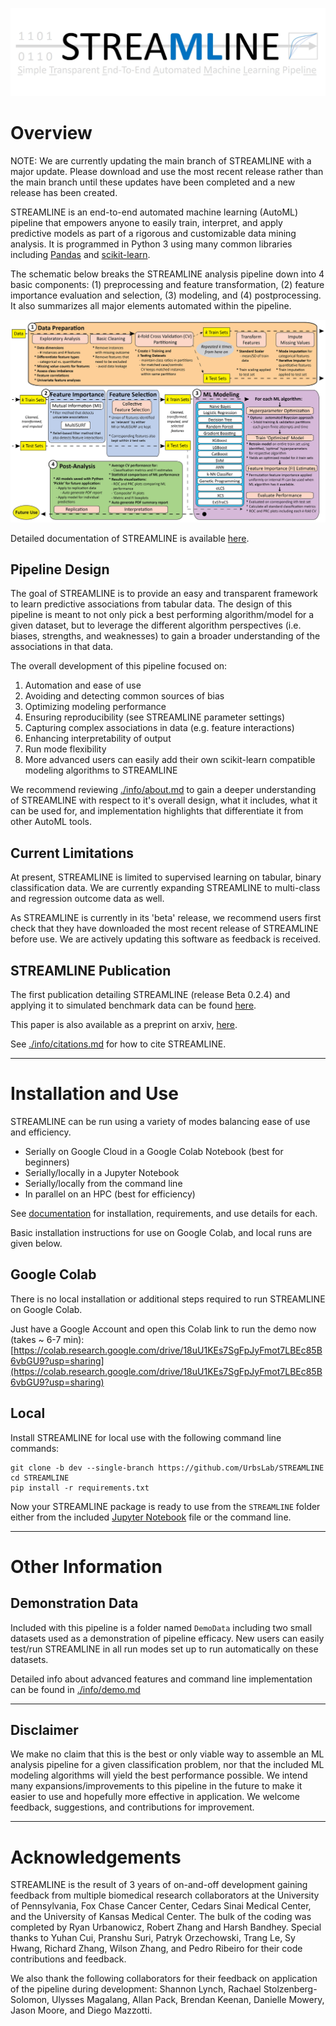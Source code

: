 ![alttext](https://github.com/UrbsLab/STREAMLINE/blob/main/info/Pictures/STREAMLINE_LOGO.jpg?raw=true)
# Overview

NOTE: We are currently updating the main branch of STREAMLINE with a major update. Please download and use the most recent release rather than the main branch until these updates have been completed and a new release has been created.


STREAMLINE is an end-to-end automated machine learning (AutoML) pipeline
that empowers anyone to easily train, interpret, and apply predictive models as
part of a rigorous and customizable data mining analysis. It is programmed in
Python 3 using many common libraries including [Pandas](https://pandas.pydata.org/)
and [scikit-learn](https://scikit-learn.org/stable/).

The schematic below breaks the STREAMLINE analysis pipeline down into 4 basic components:
(1) preprocessing and feature transformation, (2) feature importance evaluation
and selection, (3) modeling, and (4) postprocessing. It also summarizes all major
elements automated within the pipeline.

![alttext](https://github.com/UrbsLab/STREAMLINE/blob/main/info/Pictures/ML_pipe_schematic.png?raw=true)

Detailed documentation of STREAMLINE is available [here](https://urbslab.github.io/STREAMLINE/index.html).

## Pipeline Design
The goal of STREAMLINE is to provide an easy and transparent framework
to learn predictive associations from tabular data. The design of this pipeline
is meant to not only pick a best performing algorithm/model for a given dataset,
but to leverage the different algorithm perspectives (i.e. biases, strengths,
and weaknesses) to gain a broader understanding of the associations in that data.

The overall development of this pipeline focused on:
   1. Automation and ease of use
   2. Avoiding and detecting common sources of bias
   3. Optimizing modeling performance
   4. Ensuring reproducibility (see STREAMLINE parameter settings)
   5. Capturing complex associations in data (e.g. feature interactions)
   6. Enhancing interpretability of output
   7. Run mode flexibility
   8. More advanced users can easily add their own scikit-learn compatible modeling algorithms to STREAMLINE

We recommend reviewing [./info/about.md](info/about.md) to gain a deeper understanding
of STREAMLINE with respect to it's overall design, what it includes, what it
can be used for, and implementation highlights that differentiate it from other
AutoML tools.

## Current Limitations
At present, STREAMLINE is limited to supervised learning on tabular,
binary classification data. We are currently expanding STREAMLINE to multi-class
and regression outcome data as well.

As STREAMLINE is currently in its 'beta' release, we recommend users first check that they have downloaded the
most recent release of STREAMLINE before use. We are actively updating this software as feedback is received.

## STREAMLINE Publication
The first publication detailing STREAMLINE (release Beta 0.2.4) and applying it to
simulated benchmark data can be found [here](https://link.springer.com/chapter/10.1007/978-981-19-8460-0_9).

This paper is also available as a preprint on arxiv, [here](https://arxiv.org/abs/2206.12002?fbclid=IwAR1toW5AtDJQcna0_9Sj73T9kJvuB-x-swnQETBGQ8lSwBB0z2N1TByEwlw).

See [./info/citations.md](info/citations.md) for how to cite STREAMLINE.

***
# Installation and Use
STREAMLINE can be run using a variety of modes balancing ease of use and efficiency.
* Serially on Google Cloud in a Google Colab Notebook (best for beginners)
* Serially/locally in a Jupyter Notebook
* Serially/locally from the command line
* In parallel on an HPC (best for efficiency)

See [documentation](https://urbslab.github.io/STREAMLINE/index.html) for installation, requirements, and use details for each.

Basic installation instructions for use on Google Colab, and local runs are given below.

## Google Colab
There is no local installation or additional steps required to run
STREAMLINE on Google Colab.

Just have a Google Account and open this Colab link to run the demo now (takes ~ 6-7 min):
[https://colab.research.google.com/drive/18uU1KEs7SgFpJyFmot7LBEc85B6vbGU9?usp=sharing](https://colab.research.google.com/drive/18uU1KEs7SgFpJyFmot7LBEc85B6vbGU9?usp=sharing)


## Local
Install STREAMLINE for local use with the following command line commands:

```
git clone -b dev --single-branch https://github.com/UrbsLab/STREAMLINE
cd STREAMLINE
pip install -r requirements.txt
```

Now your STREAMLINE package is ready to use from the `STREAMLINE` folder either
from the included [Jupyter Notebook](https://github.com/UrbsLab/STREAMLINE/blob/dev/STREAMLINE-Notebook.ipynb) file or the command line.

***
# Other Information
## Demonstration Data
Included with this pipeline is a folder named `DemoData` including two small datasets used as a demonstration of
pipeline efficacy. New users can easily test/run STREAMLINE in all run modes set up to run automatically on these datasets.

Detailed info about advanced features and command line implementation can be found in  [./info/demo.md](info/demo.md)

***
## Disclaimer
We make no claim that this is the best or only viable way to assemble an ML analysis pipeline for a given
classification problem, nor that the included ML modeling algorithms will yield the best performance possible.
We intend many expansions/improvements to this pipeline in the future to make it easier to use and hopefully more effective in application.  We welcome feedback, suggestions, and contributions for improvement.

***
# Acknowledgements
STREAMLINE is the result of 3 years of on-and-off development gaining feedback from multiple biomedical research collaborators at the University of Pennsylvania, Fox Chase Cancer Center, Cedars Sinai Medical Center, and the University of Kansas Medical Center.
The bulk of the coding was completed by Ryan Urbanowicz, Robert Zhang and Harsh Bandhey. Special thanks to
Yuhan Cui, Pranshu Suri, Patryk Orzechowski, Trang Le, Sy Hwang, Richard Zhang, Wilson Zhang,
and Pedro Ribeiro for their code contributions and feedback.  

We also thank the following collaborators for their feedback on application
of the pipeline during development: Shannon Lynch, Rachael Stolzenberg-Solomon,
Ulysses Magalang, Allan Pack, Brendan Keenan, Danielle Mowery, Jason Moore, and Diego Mazzotti.
